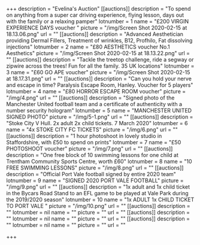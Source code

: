+++
description = "Evelina's Auction"
[[auctions]]
description = "To spend on anything from a super car driving experience,  flying lesson, days out with the family or a relaxing pamper"
lotnumber = 1
name = "£200 VIRGIN EXPERIENCE DAYS voucher "
picture = "/img/Screen Shot 2020-02-15 at 18.13.06.png"
url = ""
[[auctions]]
description = "Advanced Aesthetician providing Dermal Fillers, Treatment of wrinkles, B12, Profhilo, Fat dissolving injections"
lotnumber = 2
name = "£80 AESTHETICS voucher No.1 Aesthetics"
picture = "/img/Screen Shot 2020-02-15 at 18.13.22.png"
url = ""
[[auctions]]
description = "Tackle the treetop challenge, ride a segway or zipwire across the trees! Fun for all the family. 35 UK locations"
lotnumber = 3
name = "£60 GO APE voucher"
picture = "/img/Screen Shot 2020-02-15 at 18.17.31.png"
url = ""
[[auctions]]
description = "Can you hold your nerve and escape in time? Paralysis  Escape Room, Hanley. Voucher for 5 players"
lotnumber = 4
name = "£80 HORROR ESCAPE ROOM voucher"
picture = "/img/4.png"
url = ""
[[auctions]]
description = "Signed photo of the Manchester United football team and a certificate of authenticity with a number security hologram"
lotnumber = 5
name = "MANCHESTER UNITED SIGNED PHOTO"
picture = "/img/5-1.png"
url = ""
[[auctions]]
description = "Stoke City V Hull. 2x adult 2x child tickets. 7 March 2020"
lotnumber = 6
name = "4x STOKE CITY FC TICKETS"
picture = "/img/6.png"
url = ""
[[auctions]]
description = "1 hour photoshoot in lovely studio in Staffordshire, with £50 to spend on prints"
lotnumber = 7
name = "£50 PHOTOSHOOT voucher"
picture = "/img/7.png"
url = ""
[[auctions]]
description = "One free block of 10 swimming lessons for one child at Trentham Community Sports Centre, worth £60"
lotnumber = 8
name = "10 FREE SWIMMING LESSONS"
picture = "/img/8.png"
url = ""
[[auctions]]
description = "Official Port Vale football signed by entire 2020 team"
lotnumber = 9
name = "SIGNED 2020 PORT VALE FOOTBALL"
picture = "/img/9.png"
url = ""
[[auctions]]
description = "1x adult and 1x child ticket in the Bycars Road Stand to an EFL game to be played at Vale Park during the 2019/2020 season"
lotnumber = 10
name = "1x ADULT 1x CHILD TICKET TO PORT VALE "
picture = "/img/10.png"
url = ""
[[auctions]]
description = ""
lotnumber = nil
name = ""
picture = ""
url = ""
[[auctions]]
description = ""
lotnumber = nil
name = ""
picture = ""
url = ""
[[auctions]]
description = ""
lotnumber = nil
name = ""
picture = ""
url = ""

+++
